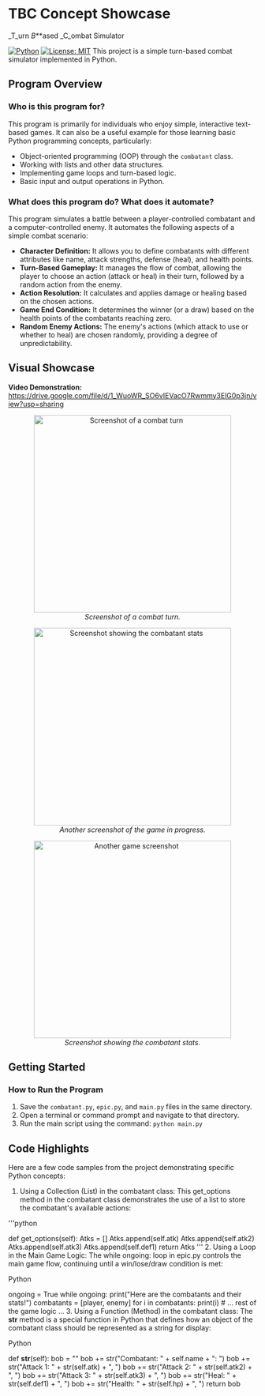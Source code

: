 # TBC Concept Showcase
_T_urn _B_**ased _C_ombat Simulator

[![Python](https://img.shields.io/badge/Python-3.x-blue.svg)](https://www.python.org/)
[![License: MIT](https://img.shields.io/badge/License-MIT-yellow.svg)](https://opensource.org/licenses/MIT) 
This project is a simple turn-based combat simulator implemented in Python.

## Program Overview

### Who is this program for?
This program is primarily for individuals who enjoy simple, interactive text-based games. It can also be a useful example for those learning basic Python programming concepts, particularly:

* Object-oriented programming (OOP) through the `combatant` class.
* Working with lists and other data structures.
* Implementing game loops and turn-based logic.
* Basic input and output operations in Python.

### What does this program do? What does it automate?
This program simulates a battle between a player-controlled combatant and a computer-controlled enemy. It automates the following aspects of a simple combat scenario:

* **Character Definition:** It allows you to define combatants with different attributes like name, attack strengths, defense (heal), and health points.
* **Turn-Based Gameplay:** It manages the flow of combat, allowing the player to choose an action (attack or heal) in their turn, followed by a random action from the enemy.
* **Action Resolution:** It calculates and applies damage or healing based on the chosen actions.
* **Game End Condition:** It determines the winner (or a draw) based on the health points of the combatants reaching zero.
* **Random Enemy Actions:** The enemy's actions (which attack to use or whether to heal) are chosen randomly, providing a degree of unpredictability.

## Visual Showcase

**Video Demonstration:** https://drive.google.com/file/d/1_WuoWR_SO6vIEVacO7Rwmmy3ElG0p3jn/view?usp=sharing

<p align="center">
  <img src="https://github.com/user-attachments/assets/e4cd3cb1-a3ef-4530-84de-2fd115a5b3e6" alt="Screenshot of a combat turn" width="400">
  <br>
  <em>Screenshot of a combat turn.</em>
</p>

<p align="center">
  <img src="https://github.com/user-attachments/assets/7ec7ff50-4eef-419d-b087-9fc4fe03c77c" alt="Screenshot showing the combatant stats" width="400">
  <br>
  <em>Another screenshot of the game in progress.</em>
</p>

<p align="center">
  <img src="https://github.com/user-attachments/assets/bc46c497-6a27-4fa0-b624-82de6f8db79e" alt="Another game screenshot" width="400">
  <br>
  <em>Screenshot showing the combatant stats.</em>
</p>

## Getting Started

### How to Run the Program
1.  Save the `combatant.py`, `epic.py`, and `main.py` files in the same directory.
2.  Open a terminal or command prompt and navigate to that directory.
3.  Run the main script using the command: `python main.py`

## Code Highlights

Here are a few code samples from the project demonstrating specific Python concepts:

1. Using a Collection (List) in the combatant class:
This get_options method in the combatant class demonstrates the use of a list to store the combatant's available actions:

'''python

def get_options(self):
    Atks = []
    Atks.append(self.atk)
    Atks.append(self.atk2)
    Atks.append(self.atk3)
    Atks.append(self.def1)
    return Atks
  '''
2. Using a Loop in the Main Game Logic:
The while ongoing: loop in epic.py controls the main game flow, continuing until a win/lose/draw condition is met:

Python

ongoing = True
while ongoing:
    print("Here are the combatants and their stats!")
    combatants = [player, enemy]
    for i in combatants:
        print(i)
    # ... rest of the game logic ...
3. Using a Function (Method) in the combatant class:
The __str__ method is a special function in Python that defines how an object of the combatant class should be represented as a string for display:

Python

def __str__(self):
    bob = ""
    bob += str("Combatant: " + self.name + ": ")
    bob += str("Attack 1: " + str(self.atk) + ", ")
    bob += str("Attack 2: " + str(self.atk2) + ", ")
    bob += str("Attack 3: " + str(self.atk3) + ", ")
    bob += str("Heal: " + str(self.def1) + ", ")
    bob += str("Health: " + str(self.hp) + ", ")
    return bob

